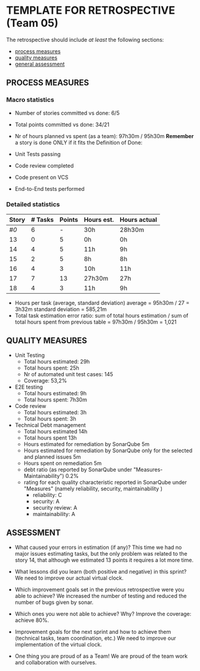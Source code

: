 TEMPLATE FOR RETROSPECTIVE (Team 05)
=====================================

The retrospective should include _at least_ the following
sections:

- [process measures](#process-measures)
- [quality measures](#quality-measures)
- [general assessment](#assessment)

## PROCESS MEASURES 

### Macro statistics

- Number of stories committed vs done: 6/5
- Total points committed vs done: 34/21
- Nr of hours planned vs spent (as a team): 97h30m / 95h30m 
**Remember**  a story is done ONLY if it fits the Definition of Done:

- Unit Tests passing
- Code review completed
- Code present on VCS
- End-to-End tests performed


### Detailed statistics

| Story  | # Tasks | Points | Hours est. | Hours actual |
|--------|---------|--------|------------|--------------|
| _#0_   |    6    |    -   |     30h    |     28h30m   |
|  13    |    0    |    5   |      0h    |     0h       |
|  14    |    4    |    5   |     11h    |     9h       |
|  15    |    2    |    5   |     8h     |     8h       |
|  16    |    4    |    3   |     10h    |     11h      |    
|  17    |    7    |    13  |     27h30m |     27h      | 
|  18    |    4    |    3   |     11h    |     9h       | 



- Hours per task (average, standard deviation) 
    average = 95h30m / 27 =  3h32m
    standard deviation = 585,21m 
- Total task estimation error ratio: sum of total hours estimation / sum of total hours spent from previous table = 97h30m / 95h30m = 1,021

  
## QUALITY MEASURES 

- Unit Testing
  - Total hours estimated: 29h
  - Total hours spent: 25h
  - Nr of automated unit test cases: 145
  - Coverage: 53,2%
- E2E testing
  - Total hours estimated: 9h
  - Total hours spent: 7h30m
- Code review 
  - Total hours estimated: 3h
  - Total hours spent: 3h
- Technical Debt management
  - Total hours estimated 14h
  - Total hours spent 13h
  - Hours estimated for remediation by SonarQube 5m
  - Hours estimated for remediation by SonarQube only for the selected and planned issues 5m
  - Hours spent on remediation 5m
  - debt ratio (as reported by SonarQube under "Measures-Maintainability") 0.2%
  - rating for each quality characteristic reported in SonarQube under "Measures" (namely reliability, security, maintainability )
    - reliability: C
    - security: A
    - security review: A
    - maintainability: A
  


## ASSESSMENT

- What caused your errors in estimation (if any)? This time we had no major issues estimating tasks, but the only problem was related to the story 14, that although we estimated 13 points it requires a lot more time.

- What lessons did you learn (both positive and negative) in this sprint? We need to improve our actual virtual clock.

- Which improvement goals set in the previous retrospective were you able to achieve? We increased the number of testing and reduced the number of bugs given by sonar. 
  
- Which ones you were not able to achieve? Why? Improve the coverage: achieve 80%.

- Improvement goals for the next sprint and how to achieve them (technical tasks, team coordination, etc.) 
We need to improve our implementation of the virtual clock.

- One thing you are proud of as a Team! We are proud of the team work and collaboration with ourselves.